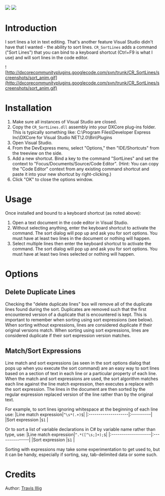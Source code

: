 [![](http://dxcorecommunityplugins.googlecode.com/svn/trunk/Common/Graphics/Download.png)](http://www.rorybecker.co.uk/DevExpress/Community/Plugins/CR_SortLines/)      [![](http://dxcorecommunityplugins.googlecode.com/svn/trunk/Common/Graphics/InstallHelp.png)](http://code.google.com/p/dxcorecommunityplugins/wiki/InstallInstructions)

# Introduction #

I sort lines a lot in text editing. That's another feature Visual Studio didn't have that I wanted - the ability to sort lines. `CR_SortLines` adds a command ("Sort Lines") that you can bind to a keyboard shortcut (Ctrl+F9 is what I use) and will sort lines in the code editor.

![http://dxcorecommunityplugins.googlecode.com/svn/trunk/CR_SortLines/screenshots/sort_anim.gif](http://dxcorecommunityplugins.googlecode.com/svn/trunk/CR_SortLines/screenshots/sort_anim.gif)

# Installation #

  1. Make sure all instances of Visual Studio are closed.
  1. Copy the `CR_SortLines.dll` assembly into your DXCore plug-ins folder.  This is typically something like: C:\Program Files\Developer Express Inc\DXCore for Visual Studio NET\2.0\Bin\Plugins
  1. Open Visual Studio.
  1. From the DevExpress menu, select "Options," then "IDE/Shortcuts" from the treeview on the side.
  1. Add a new shortcut. Bind a key to the command "SortLines" and set the context to "Focus/Documents/Source/Code Editor". (Hint: You can copy the "Code Editor" context from any existing command shortcut and paste it into your new shortcut by right-clicking.)
  1. Click "OK" to close the options window.

# Usage #

Once installed and bound to a keyboard shortcut (as noted above):

  1. Open a text document in the code editor in Visual Studio.
  1. Without selecting anything, enter the keyboard shortcut to activate the command.  The sort dialog will pop up and ask you for sort options.  You must have at least two lines in the document or nothing will happen.
  1. Select multiple lines then enter the keyboard shortcut to activate the command.  The sort dialog will pop up and ask you for sort options.  You must have at least two lines selected or nothing will happen.

# Options #

## Delete Duplicate Lines ##
Checking the "delete duplicate lines" box will remove all of the duplicate lines found during the sort.  Duplicates are removed such that the first encountered version of a duplicate that is encountered is kept.  This is important to remember when sorting using sort expressions (see below).  When sorting without expressions, lines are considered duplicate if their original versions match.  When sorting using sort expressions, lines are considered duplicate if their sort expression version matches.

## Match/Sort Expressions ##
Line match and sort expressions (as seen in the sort options dialog that pops up when you execute the sort command) are an easy way to sort lines based on a section of text in each line or a particular property of each line.  When the match and sort expressions are used, the sort algorithm matches each line against the line match expression, then executes a replace with the sort expression.  The lines in the document are then sorted by the regular expression replaced version of the line rather than by the original text.

For example, to sort lines ignoring whitespace at the beginning of each line use:
|Line match expression|`^\s*(.+)$`|
|:--------------------|:----------|
|Sort expression      |`$1`       |

Or to sort a list of variable declarations in C# by variable name rather than type, use:
|Line match expression|`^.*([^\s;]+);$`|
|:--------------------|:---------------|
|Sort expression      |`$1`            |

Sorting with expressions may take some experimentation to get used to, but it can be handy, especially if sorting, say, tab-delimited data or some such.

# Credits #

Author: [Travis Illig](http://code.google.com/u/travis.illig/)